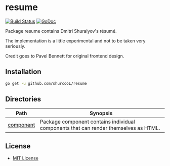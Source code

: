 resume
======

[![Build Status](https://travis-ci.org/shurcooL/resume.svg?branch=master)](https://travis-ci.org/shurcooL/resume) [![GoDoc](https://godoc.org/github.com/shurcooL/resume?status.svg)](https://godoc.org/github.com/shurcooL/resume)

Package resume contains Dmitri Shuralyov's résumé.

The implementation is a little experimental and not to be taken very seriously.

Credit goes to Pavel Bennett for original frontend design.

Installation
------------

```bash
go get -u github.com/shurcooL/resume
```

Directories
-----------

| Path                                                                | Synopsis                                                                             |
|---------------------------------------------------------------------|--------------------------------------------------------------------------------------|
| [component](https://godoc.org/github.com/shurcooL/resume/component) | Package component contains individual components that can render themselves as HTML. |

License
-------

-	[MIT License](https://opensource.org/licenses/mit-license.php)
